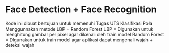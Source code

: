 # Face Detection + Face Recognition 
Kode ini dibuat bertujuan untuk memenuhi Tugas UTS Klasifikasi Pola
Menggunnakan metode LBP + Random Forest
LBP = Digunakan untuk menghitung gambar per pixel agar dikenali oleh train model
Random Forest = DIgunakan untuk train model agar aplikasi dapat mengenali wajah + deteksi wajah
